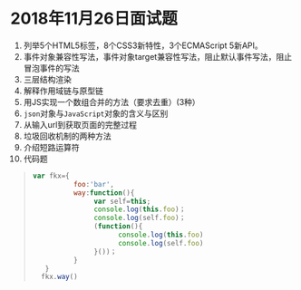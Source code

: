 # 2018年11月26日面试题

1. 列举5个HTML5标签，8个CSS3新特性，3个ECMAScript 5新API。
2. 事件对象兼容性写法，事件对象target兼容性写法，阻止默认事件写法，阻止冒泡事件的写法
3. 三层结构渲染
4. 解释作用域链与原型链
5. 用JS实现一个数组合并的方法（要求去重）(3种）
6. `json`对象与`JavaScript`对象的含义与区别
7. 从输入url到获取页面的完整过程
8. 垃圾回收机制的两种方法
9. 介绍短路运算符
10. 代码题
> ```javascript
> var fkx={
>           foo:'bar',
>           way:function(){
>                var self=this;
>                console.log(this.foo)；
>                console.log(self.foo)；
>                (function(){
>                      console.log(this.foo)
>                      console.log(self.foo)
>                }())；
>           }
>    }
>   fkx.way()
> ```
